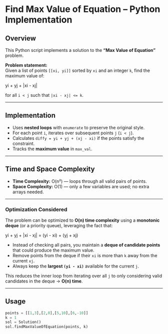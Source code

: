 # Find Max Value of Equation – Python Implementation

## Overview
This Python script implements a solution to the **“Max Value of Equation”** problem.

**Problem statement:**  
Given a list of points `[[xi, yi]]` sorted by `xi` and an integer `k`, find the maximum value of:

yi + yj + |xi - xj|


for all `i < j` such that `|xi - xj| <= k`.

---

## Implementation
- Uses **nested loops** with `enumerate` to preserve the original style.  
- For each point `i`, iterates over subsequent points `j` (`i < j`).  
- Calculates `diffy = yi + yj + (xj - xi)` if the points satisfy the constraint.  
- Tracks the **maximum value** in `max_val`.

---

## Time and Space Complexity
- **Time Complexity:** O(n²) — loops through all valid pairs of points.  
- **Space Complexity:** O(1) — only a few variables are used; no extra arrays needed.

---
### Optimization Considered

The problem can be optimized to **O(n) time complexity** using a **monotonic deque** (or a priority queue), leveraging the fact that:

yi + yj + |xi - xj| = (yi - xi) + (yj + xj)



* Instead of checking all pairs, you maintain a **deque of candidate points** that could produce the maximum value.
* Remove points from the deque if their `xi` is more than `k` away from the current `xj`.
* Always keep the **largest `(yi - xi)`** available for the current `j`.

This reduces the inner loop from iterating over all `j` to only considering valid candidates in the deque → **O(n) time**.

---

## Usage

```python
points = [[1,3],[2,0],[5,10],[6,-10]]
k = 1
sol = Solution()
sol.findMaxValueOfEquation(points, k)
